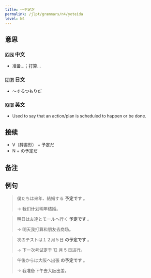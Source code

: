 ```yaml
---
title: 〜予定だ
permalink: /jlpt/grammars/n4/yoteida
level: N4
---
```


## 意思

### 🇨🇳 中文

- 准备…；打算…

### 🇯🇵 日文

- 〜するつもりだ

### 🇬🇧 英文

- Used to say that an action/plan is scheduled to happen or be done.

## 接续

- V（辞書形） + 予定だ
- N + の予定だ

## 备注


## 例句

> 僕たちは来年、結婚する **予定です** 。
>
> → 我们计划明年结婚。

> 明日は友達とモールへ行く **予定です** 。
>
> → 明天我打算和朋友去商场。

> 次のテストは１２月５日 **の予定です** 。
>
> → 下一次考试定于 12 月 5 日进行。

> 午後からは大阪へ出張 **の予定です** 。
>
> → 我准备下午去大阪出差。

